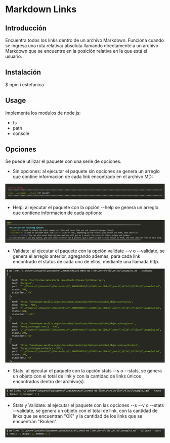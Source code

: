 # Markdown Links

## Introducción

Encuentra todos los links dentro de un archivo Markdown. Funciona cuando se ingresa una ruta relativa/ absoluta llamando directamente  a un archivo Markdown que se encuentre en la posición relativa en la que está el usuario.

## Instalación

$ npm i estefanica

## Usage

Implementa los modulos de node.js:

- fs
- path
- console

## Opciones

Se puede utilizar el paquete con una serie de opciones.

- Sin opciones: al ejecutar el paquete sin opciones se genera un arreglo que contine informacion de cada link encontrado en el archivo MD:

![View](/img/sinRoute.jpg)

- Help: al ejecutar el paquete con la opción --help se genera un arreglo que contiene informacion de cada options:

![View](/img/mssgHelp.jpg)

- Validate: al ejecutar el paquete con la opción validate --v o --validate, se genera el arreglo anterior, agregando además, para cada link encontrado el status de cada uno de ellos, mediante una llamada http.

![View](/img/validate.jpg)

- Stats: al ejecutar el paquete con la opción stats --s o --stats, se genera un objeto con el total de link y con la cantidad de links únicos encontrados dentro del archivo(s).

![View](/img/stats.jpg)

- Stats y Validate: al ejecutar el paquete con las opciones --s --v o --stats --validate, se genera un objeto con el total de link, con la cantidad de links que se encuentran "OK" y la cantidad de los links que se encuentran "Broken".

![View](/img/validatestats.jpg)
